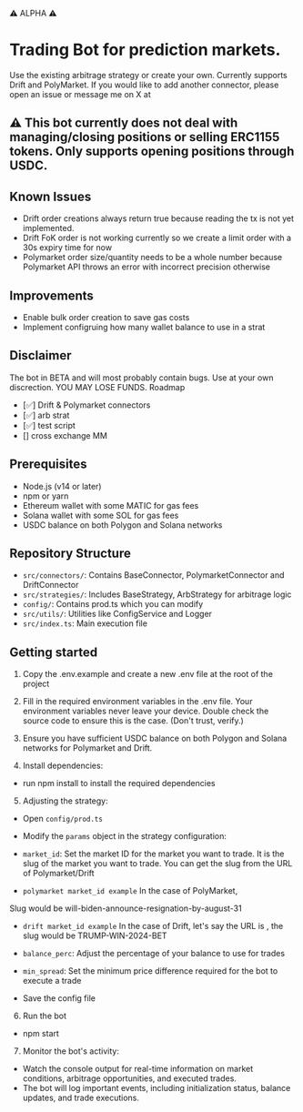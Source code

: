 ⚠️ ALPHA ⚠️

# Trading Bot for prediction markets.

Use the existing arbitrage strategy or create your own. Currently supports Drift and PolyMarket. If you would like to add another connector, please open an issue or message me on X at

## ⚠️ This bot currently does not deal with managing/closing positions or selling ERC1155 tokens. Only supports opening positions through USDC.

## Known Issues
- Drift order creations always return true because reading the tx is not yet implemented.
- Drift FoK order is not working currently so we create a limit order with a 30s expiry time for now
- Polymarket order size/quantity needs to be a whole number because Polymarket API throws an error with incorrect precision otherwise

## Improvements
- Enable bulk order creation to save gas costs
- Implement configruing how many wallet balance to use in a strat

## Disclaimer

The bot in BETA and will most probably contain bugs. Use at your own discrection. YOU MAY LOSE FUNDS. Roadmap

- [✅] Drift & Polymarket connectors
- [✅] arb strat
- [✅] test script
- [] cross exchange MM

## Prerequisites

- Node.js (v14 or later)
- npm or yarn
- Ethereum wallet with some MATIC for gas fees
- Solana wallet with some SOL for gas fees
- USDC balance on both Polygon and Solana networks

## Repository Structure

- `src/connectors/`: Contains BaseConnector, PolymarketConnector and DriftConnector
- `src/strategies/`: Includes BaseStrategy, ArbStrategy for arbitrage logic
- `config/`: Contains prod.ts which you can modify
- `src/utils/`: Utilities like ConfigService and Logger
- `src/index.ts`: Main execution file

## Getting started

1. Copy the .env.example and create a new .env file at the root of the project

2. Fill in the required environment variables in the .env file. Your environment variables never leave your device. Double check the source code to ensure this is the case. (Don't trust, verify.)

3. Ensure you have sufficient USDC balance on both Polygon and Solana networks for Polymarket and Drift.

4. Install dependencies:
- run npm install to install the required dependencies

5. Adjusting the strategy:
- Open `config/prod.ts`
- Modify the `params` object in the strategy configuration:
- `market_id`: Set the market ID for the market you want to trade. It is the slug of the market you want to trade. You can get the slug from the URL of Polymarket/Drift

- `polymarket market_id example`
In the case of PolyMarket,

Slug would be will-biden-announce-resignation-by-august-31

- `drift market_id example`
In the case of Drift, let's say the URL is ,
the slug would be TRUMP-WIN-2024-BET

- `balance_perc`: Adjust the percentage of your balance to use for trades

- `min_spread`: Set the minimum price difference required for the bot to execute a trade
- Save the config file

6. Run the bot
- npm start

7. Monitor the bot's activity:
- Watch the console output for real-time information on market conditions, arbitrage opportunities, and executed trades.
- The bot will log important events, including initialization status, balance updates, and trade executions.
















